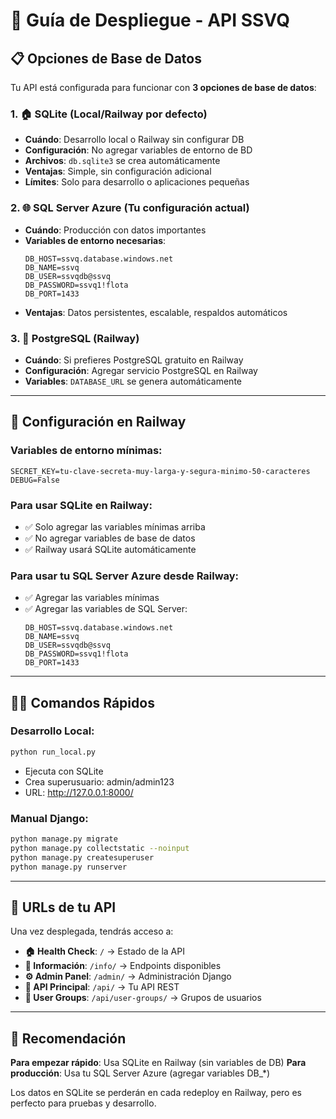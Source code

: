 # 🚀 Guía de Despliegue - API SSVQ

## 📋 Opciones de Base de Datos

Tu API está configurada para funcionar con **3 opciones de base de datos**:

### 1. 🏠 **SQLite (Local/Railway por defecto)**
- **Cuándo**: Desarrollo local o Railway sin configurar DB
- **Configuración**: No agregar variables de entorno de BD
- **Archivos**: `db.sqlite3` se crea automáticamente
- **Ventajas**: Simple, sin configuración adicional
- **Límites**: Solo para desarrollo o aplicaciones pequeñas

### 2. 🌐 **SQL Server Azure (Tu configuración actual)**
- **Cuándo**: Producción con datos importantes
- **Variables de entorno necesarias**:
  ```
  DB_HOST=ssvq.database.windows.net
  DB_NAME=ssvq
  DB_USER=ssvqdb@ssvq
  DB_PASSWORD=ssvq1!flota
  DB_PORT=1433
  ```
- **Ventajas**: Datos persistentes, escalable, respaldos automáticos

### 3. 🐘 **PostgreSQL (Railway)**
- **Cuándo**: Si prefieres PostgreSQL gratuito en Railway
- **Configuración**: Agregar servicio PostgreSQL en Railway
- **Variables**: `DATABASE_URL` se genera automáticamente

---

## 🔧 **Configuración en Railway**

### **Variables de entorno mínimas:**
```
SECRET_KEY=tu-clave-secreta-muy-larga-y-segura-minimo-50-caracteres
DEBUG=False
```

### **Para usar SQLite en Railway:**
- ✅ Solo agregar las variables mínimas arriba
- ✅ No agregar variables de base de datos
- ✅ Railway usará SQLite automáticamente

### **Para usar tu SQL Server Azure desde Railway:**
- ✅ Agregar las variables mínimas
- ✅ Agregar las variables de SQL Server:
  ```
  DB_HOST=ssvq.database.windows.net
  DB_NAME=ssvq
  DB_USER=ssvqdb@ssvq
  DB_PASSWORD=ssvq1!flota
  DB_PORT=1433
  ```

---

## 🏃‍♂️ **Comandos Rápidos**

### **Desarrollo Local:**
```bash
python run_local.py
```
- Ejecuta con SQLite
- Crea superusuario: admin/admin123
- URL: http://127.0.0.1:8000/

### **Manual Django:**
```bash
python manage.py migrate
python manage.py collectstatic --noinput
python manage.py createsuperuser
python manage.py runserver
```

---

## 📡 **URLs de tu API**

Una vez desplegada, tendrás acceso a:

- **🏠 Health Check**: `/` → Estado de la API
- **📖 Información**: `/info/` → Endpoints disponibles  
- **⚙️ Admin Panel**: `/admin/` → Administración Django
- **🔗 API Principal**: `/api/` → Tu API REST
- **👥 User Groups**: `/api/user-groups/` → Grupos de usuarios

---

## 🎯 **Recomendación**

**Para empezar rápido**: Usa SQLite en Railway (sin variables de DB)
**Para producción**: Usa tu SQL Server Azure (agregar variables DB_*)

Los datos en SQLite se perderán en cada redeploy en Railway, pero es perfecto para pruebas y desarrollo.

